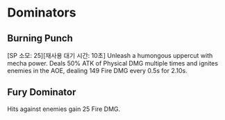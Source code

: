 # Dominators

## Burning Punch

[SP 소모: 25][재사용 대기 시간: 10초] Unleash a humongous uppercut with mecha power. Deals 50% ATK of Physical DMG multiple times and ignites enemies in the AOE, dealing 149 Fire DMG every 0.5s for 2.10s.

## Fury Dominator

Hits against enemies gain 25 Fire DMG.
